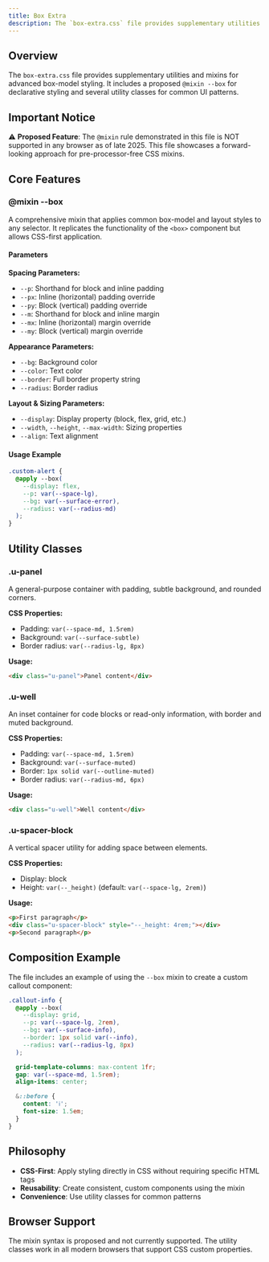 ```yaml
---
title: Box Extra
description: The `box-extra.css` file provides supplementary utilities and mixins for advanced box-model styling. It includes a proposed `@mixin --box` for declarative styli
---
```


## Overview
The `box-extra.css` file provides supplementary utilities and mixins for advanced box-model styling. It includes a proposed `@mixin --box` for declarative styling and several utility classes for common UI patterns.

## Important Notice
⚠️ **Proposed Feature**: The `@mixin` rule demonstrated in this file is NOT supported in any browser as of late 2025. This file showcases a forward-looking approach for pre-processor-free CSS mixins.

## Core Features

### @mixin --box
A comprehensive mixin that applies common box-model and layout styles to any selector. It replicates the functionality of the `<box>` component but allows CSS-first application.

#### Parameters

**Spacing Parameters:**
- `--p`: Shorthand for block and inline padding
- `--px`: Inline (horizontal) padding override
- `--py`: Block (vertical) padding override
- `--m`: Shorthand for block and inline margin
- `--mx`: Inline (horizontal) margin override
- `--my`: Block (vertical) margin override

**Appearance Parameters:**
- `--bg`: Background color
- `--color`: Text color
- `--border`: Full border property string
- `--radius`: Border radius

**Layout & Sizing Parameters:**
- `--display`: Display property (block, flex, grid, etc.)
- `--width`, `--height`, `--max-width`: Sizing properties
- `--align`: Text alignment

#### Usage Example
```css
.custom-alert {
  @apply --box(
    --display: flex,
    --p: var(--space-lg),
    --bg: var(--surface-error),
    --radius: var(--radius-md)
  );
}
```

## Utility Classes

### .u-panel
A general-purpose container with padding, subtle background, and rounded corners.

**CSS Properties:**
- Padding: `var(--space-md, 1.5rem)`
- Background: `var(--surface-subtle)`
- Border radius: `var(--radius-lg, 8px)`

**Usage:**
```html
<div class="u-panel">Panel content</div>
```

### .u-well
An inset container for code blocks or read-only information, with border and muted background.

**CSS Properties:**
- Padding: `var(--space-md, 1.5rem)`
- Background: `var(--surface-muted)`
- Border: `1px solid var(--outline-muted)`
- Border radius: `var(--radius-md, 6px)`

**Usage:**
```html
<div class="u-well">Well content</div>
```

### .u-spacer-block
A vertical spacer utility for adding space between elements.

**CSS Properties:**
- Display: block
- Height: `var(--_height)` (default: `var(--space-lg, 2rem)`)

**Usage:**
```html
<p>First paragraph</p>
<div class="u-spacer-block" style="--_height: 4rem;"></div>
<p>Second paragraph</p>
```

## Composition Example
The file includes an example of using the `--box` mixin to create a custom callout component:

```css
.callout-info {
  @apply --box(
    --display: grid,
    --p: var(--space-lg, 2rem),
    --bg: var(--surface-info),
    --border: 1px solid var(--info),
    --radius: var(--radius-lg, 8px)
  );

  grid-template-columns: max-content 1fr;
  gap: var(--space-md, 1.5rem);
  align-items: center;

  &::before {
    content: 'ℹ️';
    font-size: 1.5em;
  }
}
```

## Philosophy
- **CSS-First**: Apply styling directly in CSS without requiring specific HTML tags
- **Reusability**: Create consistent, custom components using the mixin
- **Convenience**: Use utility classes for common patterns

## Browser Support
The mixin syntax is proposed and not currently supported. The utility classes work in all modern browsers that support CSS custom properties.